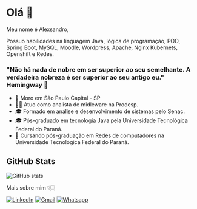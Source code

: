 # Olá 👋

Meu nome é Alexsandro,

Possuo habilidades na linguagem Java, lógica de programação, POO, Spring Boot, MySQL, Moodle, Wordpress, Apache, Nginx Kubernets, Openshift e Redes.

### "Não há nada de nobre em ser superior ao seu semelhante. A verdadeira nobreza é ser superior ao seu antigo eu." Hemingway 🧠

- 📍 Moro em São Paulo Capital - SP
- 💪🏽 Atuo como analista de midleware na Prodesp.
- 🎓 Formado em análise e desenvolvimento de sistemas pelo Senac.
- 🎓 Pós-graduado em tecnologia Java pela Universidade Tecnológica Federal do Paraná.
- 📖 Cursando pós-graduação em Redes de computadores na Universidade Tecnológica Federal do Paraná. 

## GitHub Stats
![GitHub stats](https://github-readme-stats.vercel.app/api?username=alexsandrosr88&theme=vue&show_icons=true)

Mais sobre mim 👇🏼

[![LinkedIn](https://img.shields.io/badge/LinkedIn-0A66C2?style=for-the-badge&logo=linkedin&logoColor=white)](https://www.linkedin.com/in/alexsandrosr)
[![Gmail](https://img.shields.io/badge/gmail-EA4335?style=for-the-badge&logo=gmail&logoColor=white)](mailto:sr.alexsandrosr@gmail.com)
[![Whatsapp](https://img.shields.io/badge/whatsapp-25D366?style=for-the-badge&logo=whatsapp&logoColor=white)](https://wa.me/5511962910587)
